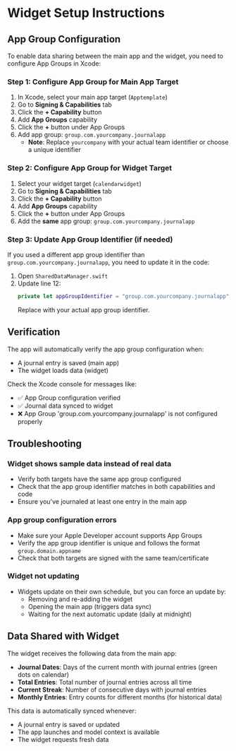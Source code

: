 # Widget Setup Instructions

## App Group Configuration

To enable data sharing between the main app and the widget, you need to configure App Groups in Xcode:

### Step 1: Configure App Group for Main App Target

1. In Xcode, select your main app target (`Apptemplate`)
2. Go to **Signing & Capabilities** tab
3. Click the **+ Capability** button
4. Add **App Groups** capability
5. Click the **+** button under App Groups
6. Add app group: `group.com.yourcompany.journalapp`
   - **Note**: Replace `yourcompany` with your actual team identifier or choose a unique identifier

### Step 2: Configure App Group for Widget Target

1. Select your widget target (`calendarwidget`)
2. Go to **Signing & Capabilities** tab
3. Click the **+ Capability** button
4. Add **App Groups** capability
5. Click the **+** button under App Groups
6. Add the **same** app group: `group.com.yourcompany.journalapp`

### Step 3: Update App Group Identifier (if needed)

If you used a different app group identifier than `group.com.yourcompany.journalapp`, you need to update it in the code:

1. Open `SharedDataManager.swift`
2. Update line 12: 
   ```swift
   private let appGroupIdentifier = "group.com.yourcompany.journalapp"
   ```
   Replace with your actual app group identifier.

## Verification

The app will automatically verify the app group configuration when:
- A journal entry is saved (main app)
- The widget loads data (widget)

Check the Xcode console for messages like:
- ✅ App Group configuration verified
- ✅ Journal data synced to widget
- ❌ App Group 'group.com.yourcompany.journalapp' is not configured properly

## Troubleshooting

### Widget shows sample data instead of real data
- Verify both targets have the same app group configured
- Check that the app group identifier matches in both capabilities and code
- Ensure you've journaled at least one entry in the main app

### App group configuration errors
- Make sure your Apple Developer account supports App Groups
- Verify the app group identifier is unique and follows the format `group.domain.appname`
- Check that both targets are signed with the same team/certificate

### Widget not updating
- Widgets update on their own schedule, but you can force an update by:
  - Removing and re-adding the widget
  - Opening the main app (triggers data sync)
  - Waiting for the next automatic update (daily at midnight)

## Data Shared with Widget

The widget receives the following data from the main app:
- **Journal Dates**: Days of the current month with journal entries (green dots on calendar)
- **Total Entries**: Total number of journal entries across all time
- **Current Streak**: Number of consecutive days with journal entries
- **Monthly Entries**: Entry counts for different months (for historical data)

This data is automatically synced whenever:
- A journal entry is saved or updated
- The app launches and model context is available
- The widget requests fresh data